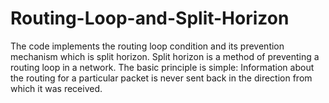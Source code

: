 # Routing-Loop-and-Split-Horizon
The code implements the routing loop condition and its prevention mechanism which is split horizon.
Split horizon is a method of preventing a routing loop in a network. 
The basic principle is simple: Information about the routing for a particular packet is never sent back in the direction
from which it was received.
